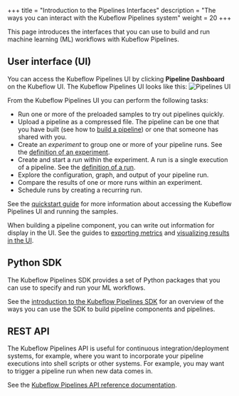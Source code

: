 +++
title = "Introduction to the Pipelines Interfaces"
description = "The ways you can interact with the Kubeflow Pipelines system"
weight = 20
+++

This page introduces the interfaces that you can use to build and run
machine learning (ML) workflows with Kubeflow Pipelines.

## User interface (UI)

You can access the Kubeflow Pipelines UI by clicking **Pipeline Dashboard** on
the Kubeflow UI. The Kubeflow Pipelines UI looks like this:
  <img src="/docs/images/misc/pipelines-ui.png"
    alt="Pipelines UI"
    class="mt-3 mb-3 border border-info rounded">

From the Kubeflow Pipelines UI you can perform the following tasks:

* Run one or more of the preloaded samples to try out pipelines quickly.
* Upload a pipeline as a compressed file. The pipeline can be one that you
  have built (see how to [build a
  pipeline](/docs/pipelines/sdk/build-component/#compile-the-pipeline)) or one
  that someone has shared with you.
* Create an *experiment* to group one or more of your pipeline runs.
  See the [definition of an
  experiment](/docs/pipelines/overview/concepts/experiment/).
* Create and start a *run* within the experiment. A run is a single execution
  of a pipeline. See the [definition of a
  run](/docs/pipelines/overview/concepts/run/).
* Explore the configuration, graph, and output of your pipeline run.
* Compare the results of one or more runs within an experiment.
* Schedule runs by creating a recurring run.

See the [quickstart guide](/docs/pipelines/pipelines-quickstart/) for more
information about accessing the Kubeflow Pipelines UI and running the samples.

When building a pipeline component, you can write out information for display
in the UI. See the guides to [exporting
metrics](/docs/pipelines/sdk/pipelines-metrics/) and [visualizing results in
the UI](/docs/pipelines/sdk/output-viewer/).

## Python SDK

The Kubeflow Pipelines SDK provides a set of Python packages that you can use to
specify and run your ML workflows.

See the [introduction to the Kubeflow Pipelines
SDK](/docs/pipelines/sdk/sdk-overview/) for an overview of the ways you can
use the SDK to build pipeline components and pipelines.

## REST API

The Kubeflow Pipelines API is useful for continuous integration/deployment
systems, for example, where you want to incorporate your pipeline executions
into shell scripts or other systems.
For example, you may want to trigger a pipeline run when new data comes in.

See the [Kubeflow Pipelines API reference
documentation](/docs/pipelines/reference/api/kubeflow-pipeline-api-spec/).
